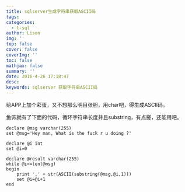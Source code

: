 ```yaml
---
title: sqlserver生成字符串获取ASCII码
tags:
categories:
  - t-sql
author: Lison
img: ''
top: false
cover: false
coverImg: ''
toc: false
mathjax: false
summary: ''
date: 2016-4-26 17:18:47
desc:
keywords: sqlserver 获取字符串ASCII码
---
```


给APP上加个彩蛋，又不想那么明目张胆，用char吧，得生成ASCII码。

鱼饰就有了下面的代码，循环字符串长度并且substring，有点搓，还能用吧。

<!--more-->

```
declare @msg varchar(255)
set @msg='Hey man, What is the fuck r u doing ?'

declare @i int
set @i=0

declare @result varchar(255)
while @i<=len(@msg)
begin
	print ',' + str(ASCII(substring(@msg,@i,1)))	
	set @i=@i+1
end
```